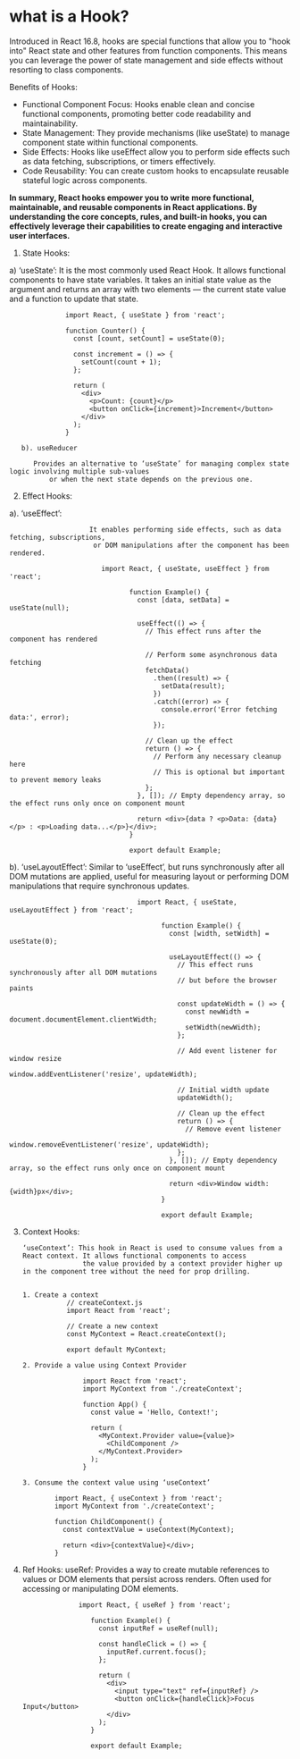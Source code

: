 # what is a Hook?

Introduced in React 16.8, hooks are special functions that allow you to "hook into" React state and other features from function components. This means you can leverage the power of state management and side effects without resorting to class components.

 Benefits of Hooks:
- Functional Component Focus: Hooks enable clean and concise functional components, promoting better code readability and maintainability.
-   State Management: They provide mechanisms (like useState) to manage component state within functional components.
-   Side Effects: Hooks like useEffect allow you to perform side effects such as data fetching, subscriptions, or timers effectively.
-   Code Reusability: You can create custom hooks to encapsulate reusable stateful logic across components.
            
   **In summary, React hooks empower you to write more functional, maintainable, and reusable components in React applications. By understanding the core concepts, rules, and built-in hooks, you can effectively leverage their capabilities to create engaging and interactive user interfaces.**

1. State Hooks:
   
  a) ‘useState’: It is the most commonly used React Hook. It allows functional components to have state variables. It takes an initial state value as the argument and returns an array with two elements — the current state value and a function to update that state.

                  import React, { useState } from 'react';
                  
                  function Counter() {
                    const [count, setCount] = useState(0);
                  
                    const increment = () => {
                      setCount(count + 1);
                    };
                  
                    return (
                      <div>
                        <p>Count: {count}</p>
                        <button onClick={increment}>Increment</button>
                      </div>
                    );
                  }

       b). useReducer
       
          Provides an alternative to ‘useState’ for managing complex state logic involving multiple sub-values 
              or when the next state depends on the previous one.

2. Effect Hooks:
   
 a). ‘useEffect’:
   
                        It enables performing side effects, such as data fetching, subscriptions,
                         or DOM manipulations after the component has been rendered.
                                  
                           import React, { useState, useEffect } from 'react';
                                  
                                  function Example() {
                                    const [data, setData] = useState(null);
                                  
                                    useEffect(() => {
                                      // This effect runs after the component has rendered
                                  
                                      // Perform some asynchronous data fetching
                                      fetchData()
                                        .then((result) => {
                                          setData(result);
                                        })
                                        .catch((error) => {
                                          console.error('Error fetching data:', error);
                                        });
                                  
                                      // Clean up the effect
                                      return () => {
                                        // Perform any necessary cleanup here
                                        // This is optional but important to prevent memory leaks
                                      };
                                    }, []); // Empty dependency array, so the effect runs only once on component mount
                                  
                                    return <div>{data ? <p>Data: {data}</p> : <p>Loading data...</p>}</div>;
                                  }
                                  
                                  export default Example;

b). ‘useLayoutEffect’: Similar to ‘useEffect’, but runs synchronously after all DOM mutations are applied,
    useful for measuring layout or performing DOM manipulations that require synchronous updates.
                                          
                                    import React, { useState, useLayoutEffect } from 'react';
                                          
                                          function Example() {
                                            const [width, setWidth] = useState(0);
                                          
                                            useLayoutEffect(() => {
                                              // This effect runs synchronously after all DOM mutations
                                              // but before the browser paints
                                          
                                              const updateWidth = () => {
                                                const newWidth = document.documentElement.clientWidth;
                                                setWidth(newWidth);
                                              };
                                          
                                              // Add event listener for window resize
                                              window.addEventListener('resize', updateWidth);
                                          
                                              // Initial width update
                                              updateWidth();
                                          
                                              // Clean up the effect
                                              return () => {
                                                // Remove event listener
                                                window.removeEventListener('resize', updateWidth);
                                              };
                                            }, []); // Empty dependency array, so the effect runs only once on component mount
                                          
                                            return <div>Window width: {width}px</div>;
                                          }
                                          
                                          export default Example;


3. Context Hooks:

       ‘useContext’: This hook in React is used to consume values from a React context. It allows functional components to access
                      the value provided by a context provider higher up in the component tree without the need for prop drilling.

          
       1. Create a context
                  // createContext.js
                  import React from 'react';
                  
                  // Create a new context
                  const MyContext = React.createContext();
                  
                  export default MyContext;
   
       2. Provide a value using Context Provider
       
                      import React from 'react';
                      import MyContext from './createContext';
                      
                      function App() {
                        const value = 'Hello, Context!';
                      
                        return (
                          <MyContext.Provider value={value}>
                            <ChildComponent />
                          </MyContext.Provider>
                        );
                      }
   
       3. Consume the context value using ‘useContext’
       
               import React, { useContext } from 'react';
               import MyContext from './createContext';
               
               function ChildComponent() {
                 const contextValue = useContext(MyContext);
               
                 return <div>{contextValue}</div>;
               }

4. Ref Hooks:
    useRef: Provides a way to create mutable references to values or
    DOM elements that persist across renders.
   Often used for accessing or manipulating DOM elements.

                     import React, { useRef } from 'react';
                        
                        function Example() {
                          const inputRef = useRef(null);
                        
                          const handleClick = () => {
                            inputRef.current.focus();
                          };
                        
                          return (
                            <div>
                              <input type="text" ref={inputRef} />
                              <button onClick={handleClick}>Focus Input</button>
                            </div>
                          );
                        }
                        
                        export default Example;
